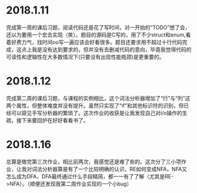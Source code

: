 # 2018.1.11
完成第一周的课后习题，阅读代码还是花了写时间，对一开始的“TODO”想了会，还以为要用一个宏去实现（笑）。题目的源码是C写的，用了不少struct和enum,看着好费力气，找时间oo写一遍应该会好看很多。题目还要求用不超过十行代码完成，这点上我是没有达到要求的，但并没有去删减代码的意向，毕竟我觉得代码的可读性和逻辑性在大多数情况下(只要没有出现性能瓶颈)是更重要的。
# 2018.1.12
完成第二周的课后习题，与课程的实例相比，这个词法分析器增加了“行”与“列”这两个属性，但整体难度并没有提升。虽然只实现了“if”和其他标识符的识别，但已经可以窥见手写分析器的繁琐了。这次作业的收获是让我发现自己对i/o操作的生疏，接下来要回炉在好好看看书了。
# 2018.1.16
总算是做完第三次作业，相比前两次，我感觉还是难了些的。这次分了三小项作业，让我对词法分析器算是有了一个比较明确的认识，RE如何变成NFA，NFA又怎么成为DFA，DFA最终通过什么手段精简，都一一有了了解（尤其是RE->NFA）。（顺便还发现我第二周作业实现的一个小bug）
